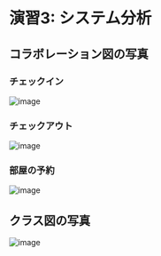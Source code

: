 
# 演習3: システム分析
## コラボレーション図の写真
### チェックイン
![image](https://github.com/user-attachments/assets/db2e0cfe-4d44-47a9-bbe0-e5e74d01b3e4)

### チェックアウト
![image](https://github.com/user-attachments/assets/38689dbf-9ffd-44fe-8f42-751f6bee5e92)

### 部屋の予約
![image](https://github.com/user-attachments/assets/d41f21b2-5ca0-4dce-a5aa-aadc9e17a6fc)

## クラス図の写真
![image](https://github.com/user-attachments/assets/12ef1a28-f369-492c-a69b-13b17e424b13)
